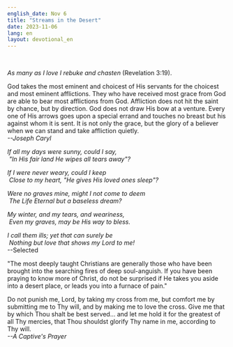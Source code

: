 ```yaml
---
english_date: Nov 6
title: "Streams in the Desert"
date: 2023-11-06
lang: en
layout: devotional_en
---
```



<strong></strong>

<p> 

</p>

<p><em>As many as I love I rebuke and chasten</em> (Revelation 3:19).

</p>

<p>God takes the most eminent and choicest of His servants for the choicest and most eminent afflictions. They who have received most grace from God are able to bear most afflictions from God. Affliction does not hit the saint by chance, but by direction. God does not draw His bow at a venture. Every one of His arrows goes upon a special errand and touches no breast but his against whom it is sent. It is not only the grace, but the glory of a believer when we can stand and take affliction quietly.<br/><em>--Joseph Caryl</em>

</p>

<p><em>If all my days were sunny, could I say,<br/> "In His fair land He wipes all tears away"?</em>

</p>

<p><em>If I were never weary, could I keep<br/> Close to my heart, "He gives His loved ones sleep"?</em>

</p>

<p><em>Were no graves mine, might I not come to deem<br/> The Life Eternal but a baseless dream?</em>

</p>

<p><em>My winter, and my tears, and weariness,<br/> Even my graves, may be His way to bless.</em>

</p>

<p><em>I call them ills; yet that can surely be<br/> Nothing but love that shows my Lord to me!</em><br/>--Selected

</p>

<p>"The most deeply taught Christians are generally those who have been brought into the searching fires of deep soul-anguish. If you have been praying to know more of Christ, do not be surprised if He takes you aside into a desert place, or leads you into a furnace of pain."

</p>

<p>Do not punish me, Lord, by taking my cross from me, but comfort me by submitting me to Thy will, and by making me to love the cross. Give me that by which Thou shalt be best served... and let me hold it for the greatest of all Thy mercies, that Thou shouldst glorify Thy name in me, according to Thy will.<br/><em>--A Captive's Prayer</em>

</p>

<p></p>